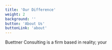 ```yaml
---
title: 'Our Difference'
weight: 2
background: ''
button: 'About Us'
buttonLink: 'about'
---
```


Buettner Consulting is a firm based in reality; your 